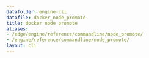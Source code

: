 ```yaml
---
datafolder: engine-cli
datafile: docker_node_promote
title: docker node promote
aliases:
- /edge/engine/reference/commandline/node_promote/
- /engine/reference/commandline/node_promote/
layout: cli
---
```


<!--
此页面是根据 Docker 源代码自动生成的。如果您想建议更改此处显示的文本，请在 GitHub 上的源代码仓库中打开一个工单或拉取请求：

https://github.com/docker/cli
-->
